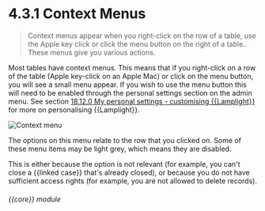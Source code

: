 # 4.3.1    Context Menus

> Context menus appear when you right-click on the row of a table, use the Apple key click or click the menu button on the right of a table.. These menus give you various actions. 

Most tables have context menus. This means that if you right-click on a row of the table (Apple key-click on an Apple Mac) or click on the menu button, you will see a small menu appear. If you wish to use the menu button this will need to be enabled through the personal settings section on the admin menu. See section [18.12.0  My personal settings - customising {{Lamplight}}](/help/index/v/{{version}}/p/18.12.0) for more on personalising {{Lamplight}}. 

![Context menu]({{imgpath}}15a.png)

The options on this menu relate to the row that you clicked on. Some of these menu items may be light grey, which means they are disabled. 

This is either because the option is not relevant (for example, you can't close a {{linked case}} that's already closed), or because you do not have sufficient access rights (for example, you are not allowed to delete records). 

###### {{core}} module

